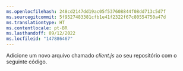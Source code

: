 ```yaml
---
ms.openlocfilehash: 248cd2147dd19ac05f537608844f08dd713c5d7f
ms.sourcegitcommit: 5f9527483381cfb1e41f2322f67c80554750a47d
ms.translationtype: HT
ms.contentlocale: pt-BR
ms.lasthandoff: 09/12/2022
ms.locfileid: "147886467"
---
```

Adicione um novo arquivo chamado *client.js* ao seu repositório com o seguinte código.
